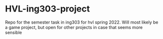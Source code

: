 # HVL-ing303-project
Repo for the semester task in ing303 for hvl spring 2022. Will most likely be a game project, but open for other projects in case that seems more sensible
